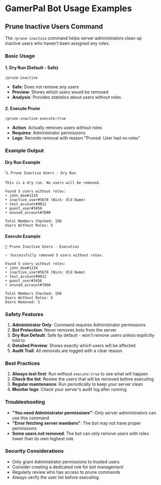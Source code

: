 # GamerPal Bot Usage Examples

## Prune Inactive Users Command

The `/prune-inactive` command helps server administrators clean up inactive users who haven't been assigned any roles.

### Basic Usage

#### 1. Dry Run (Default - Safe)
```
/prune-inactive
```
- **Safe**: Does not remove any users
- **Preview**: Shows which users would be removed
- **Analysis**: Provides statistics about users without roles

#### 2. Execute Prune
```
/prune-inactive execute:true
```
- **Action**: Actually removes users without roles
- **Requires**: Administrator permissions
- **Logs**: Records removal with reason "Pruned: User had no roles"

### Example Output

#### Dry Run Example
```
🔍 Prune Inactive Users - Dry Run

This is a dry run. No users will be removed.

Found 5 users without roles:
• john_doe#1234
• inactive_user#5678 (Nick: Old Name)
• test_account#9012
• guest_user#3456
• unused_account#7890

Total Members Checked: 150
Users Without Roles: 5
```

#### Execute Example
```
🔨 Prune Inactive Users - Execution

✅ Successfully removed 5 users without roles.

Found 5 users without roles:
• john_doe#1234
• inactive_user#5678 (Nick: Old Name)
• test_account#9012
• guest_user#3456
• unused_account#7890

Total Members Checked: 150
Users Without Roles: 5
Users Removed: 5
```

### Safety Features

1. **Administrator Only**: Command requires Administrator permissions
2. **Bot Protection**: Never removes bots from the server
3. **Dry Run Default**: Safe by default - won't remove users unless explicitly told to
4. **Detailed Preview**: Shows exactly which users will be affected
5. **Audit Trail**: All removals are logged with a clear reason

### Best Practices

1. **Always test first**: Run without `execute:true` to see what will happen
2. **Check the list**: Review the users that will be removed before executing
3. **Regular maintenance**: Run periodically to keep your server clean
4. **Monitor logs**: Check your server's audit log after running

### Troubleshooting

- **"You need Administrator permissions"**: Only server administrators can use this command
- **"Error fetching server members"**: The bot may not have proper permissions
- **Some users not removed**: The bot can only remove users with roles lower than its own highest role

### Security Considerations

- Only grant Administrator permissions to trusted users
- Consider creating a dedicated role for bot management
- Regularly review who has access to prune commands
- Always verify the user list before executing
